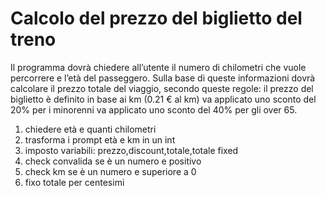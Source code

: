 # Calcolo del prezzo del biglietto del treno

Il programma dovrà chiedere all’utente il numero di chilometri che vuole percorrere e l’età del passeggero.
Sulla base di queste informazioni dovrà calcolare il prezzo totale del viaggio, secondo queste regole:
il prezzo del biglietto è definito in base ai km (0.21 € al km)
va applicato uno sconto del 20% per i minorenni
va applicato uno sconto del 40% per gli over 65.

1. chiedere età e quanti chilometri 
2. trasforma i prompt età e km in un int
3. imposto variabili: prezzo,discount,totale,totale fixed 
4. check convalida se è un numero e positivo 
5. check km se è un numero e superiore a 0
6. fixo totale per centesimi 